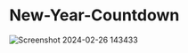 # New-Year-Countdown

![Screenshot 2024-02-26 143433](https://github.com/ArchProtios/New-Year-Countdown/assets/99127122/11d8e183-5ae8-42d3-acfb-4cff62f42553)
